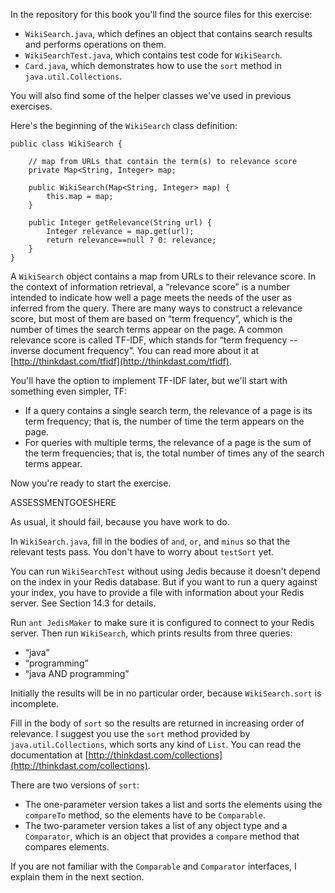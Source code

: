 In the repository for this book you'll find the source files for this exercise:



*  `WikiSearch.java`, which defines an object that contains search results and performs operations on them.
*  `WikiSearchTest.java`, which contains test code for `WikiSearch`.
*  `Card.java`, which demonstrates how to use the `sort` method in `java.util.Collections`. 

You will also find some of the helper classes we've used in previous exercises.


Here's the beginning of the `WikiSearch` class definition:

```code
public class WikiSearch {

    // map from URLs that contain the term(s) to relevance score
    private Map<String, Integer> map;

    public WikiSearch(Map<String, Integer> map) {
        this.map = map;
    }

    public Integer getRelevance(String url) {
        Integer relevance = map.get(url);
        return relevance==null ? 0: relevance;
    }
}
```

A `WikiSearch` object contains a map from URLs to their relevance score. In the context of information retrieval, a “relevance score” is a number intended to indicate how well a page meets the needs of the user as inferred from the query. There are many ways to construct a relevance score, but most of them are based on “term frequency”, which is the number of times the search terms appear on the page. A common relevance score is called TF-IDF, which stands for “term frequency -- inverse document frequency”.  You can read more about it at [http://thinkdast.com/tfidf](http://thinkdast.com/tfidf).


You'll have the option to implement TF-IDF later, but we'll start with something even simpler, TF:



*  If a query contains a single search term, the relevance of a page is its term frequency; that is, the number of time the term appears on the page.
*  For queries with multiple terms, the relevance of a page is the sum of the term frequencies; that is, the total number of times any of the search terms appear. 

Now you're ready to start the exercise.

ASSESSMENTGOESHERE

As usual, it should fail, because you have work to do.


In `WikiSearch.java`, fill in the bodies of `and`, `or`, and `minus` so that the relevant tests pass. You don't have to worry about `testSort` yet.


You can run `WikiSearchTest` without using Jedis because it doesn't depend on the index in your Redis database. But if you want to run a query against your index, you have to provide a file with information about your Redis server.  See Section 14.3 for details.


Run `ant JedisMaker` to make sure it is configured to connect to your Redis server. Then run `WikiSearch`, which prints results from three queries:



*  “java”
*  “programming”
*  “java AND programming” 

Initially the results will be in no particular order, because `WikiSearch.sort` is incomplete.


Fill in the body of `sort` so the results are returned in increasing order of relevance. I suggest you use the `sort` method provided by `java.util.Collections`, which sorts any kind of `List`. You can read the documentation at [http://thinkdast.com/collections](http://thinkdast.com/collections).

There are two versions of `sort`:



*  The one-parameter version takes a list and sorts the elements using the `compareTo` method, so the elements have to be `Comparable`.
*  The two-parameter version takes a list of any object type and a `Comparator`, which is an object that provides a `compare` method that compares elements. 


If you are not familiar with the `Comparable` and `Comparator` interfaces, I explain them in the next section.